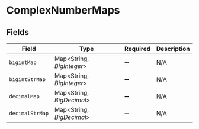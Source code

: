 # ComplexNumberMaps


## Fields

| Field                      | Type                       | Required                   | Description                |
| -------------------------- | -------------------------- | -------------------------- | -------------------------- |
| `bigintMap`                | Map\<String, *BigInteger*> | :heavy_minus_sign:         | N/A                        |
| `bigintStrMap`             | Map\<String, *BigInteger*> | :heavy_minus_sign:         | N/A                        |
| `decimalMap`               | Map\<String, *BigDecimal*> | :heavy_minus_sign:         | N/A                        |
| `decimalStrMap`            | Map\<String, *BigDecimal*> | :heavy_minus_sign:         | N/A                        |